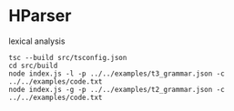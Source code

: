 # HParser

lexical analysis
```shell
tsc --build src/tsconfig.json
cd src/build
node index.js -l -p ../../examples/t3_grammar.json -c ../../examples/code.txt
node index.js -g -p ../../examples/t2_grammar.json -c ../../examples/code.txt
```